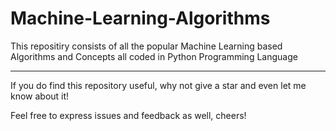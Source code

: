 # Machine-Learning-Algorithms

This repositiry consists of all the popular Machine Learning based Algorithms and Concepts all coded in Python Programming Language


---

If you do find this repository useful, why not give a star and even let me know about it!

Feel free to express issues and feedback as well, cheers!

